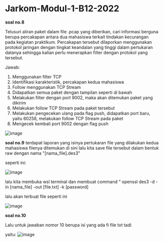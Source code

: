 # Jarkom-Modul-1-B12-2022

**soal no.8**

Telusuri aliran paket dalam file .pcap yang diberikan, cari informasi berguna berupa percakapan antara dua mahasiswa terkait tindakan kecurangan pada kegiatan praktikum. Percakapan tersebut dilaporkan menggunakan protokol jaringan dengan tingkat keandalan yang tinggi dalam pertukaran datanya sehingga kalian perlu menerapkan filter dengan protokol yang tersebut.

Jawab:

1. Menggunakan filter TCP
2. Identifikasi karakteristik, percakapan kedua mahasiswa
3. Follow menggunakan TCP Stream
4. Didapatkan semua paket dengan tampilan seperti di bawah
5. Melakukan filter dengan port 9002, maka akan ditemukan paket yang dikirim
6. Melakukan follow TCP Stream pada paket tersebut
7. Melakukan pengecekan ulang pada flag push, didapatkan port baru, yaitu 60258, melakukan follow TCP Stream pada paket
8. Mengecek kembali port 9002 dengan flag push

![image](https://user-images.githubusercontent.com/73664125/192088822-56e0f1c7-4f7a-48c6-9142-c0f3501a8f0f.png)

**soal no.9**
terdapat laporan yang isinya pertukaran file yang dilakukan kedua mahasiswa filenya ditemukan di sini lalu kita save file tersebut dalam bentuk raw dengan nama
"[nama_file].des3"

seperti ini:

![image](https://user-images.githubusercontent.com/73664125/192090384-745303b9-857e-4aab-aa4a-7448343b787d.png)

lalu kita membuka wsl terminal dan membuat command " openssl des3 -d -in [nama_file] -out [file.txt] -k [password]

lalu akan terbuat file seperti ini 

![image](https://user-images.githubusercontent.com/73664125/192090629-6a36a850-8b14-47b9-8f6f-4d5164f24180.png)

**soal no.10**

Lalu untuk jawaban nomor 10 berupa isi yang ada fi file txt tadi

yaitu:
![image](https://user-images.githubusercontent.com/73664125/192092189-d0599007-1790-47b4-80e3-087c673838b7.png)

